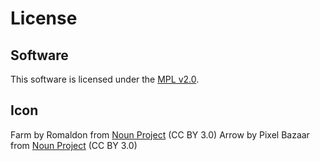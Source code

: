 # License

## Software

This software is licensed under the [MPL v2.0](https://www.mozilla.org/en-US/MPL/2.0/).

## Icon

Farm by Romaldon from [Noun Project](https://thenounproject.com/browse/icons/term/farm/) (CC BY 3.0)
Arrow by Pixel Bazaar from [Noun Project](https://thenounproject.com/browse/icons/term/arrow/) (CC BY 3.0)
